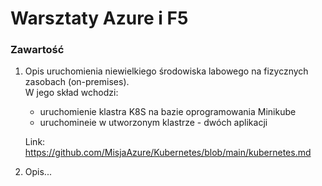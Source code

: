 # Warsztaty Azure i F5
### Zawartość
1. Opis uruchomienia niewielkiego środowiska labowego na fizycznych zasobach (on-premises).\
   W jego skład wchodzi:
    - uruchomienie klastra K8S na bazie oprogramowania Minikube
    - uruchomineie w utworzonym klastrze - dwóch aplikacji

   Link: https://github.com/MisjaAzure/Kubernetes/blob/main/kubernetes.md
2. Opis...
